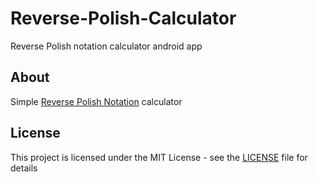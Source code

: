 # Reverse-Polish-Calculator

Reverse Polish notation calculator android app

## About

Simple [Reverse Polish Notation](https://en.wikipedia.org/wiki/Reverse_Polish_notation) calculator 

## License

This project is licensed under the MIT License - see the [LICENSE](LICENSE) file for details
